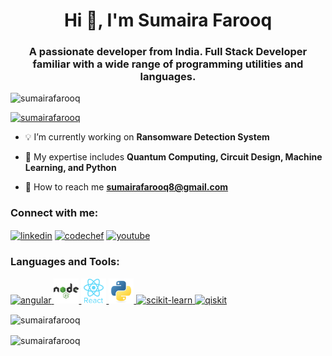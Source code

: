 <h1 align="center">Hi 👋, I'm Sumaira Farooq</h1>
<h3 align="center">A passionate developer from India. Full Stack Developer familiar with a wide range of programming utilities and languages.</h3>

<p align="left"> <img src="https://komarev.com/ghpvc/?username=sumairafarooq&label=Profile%20views&color=0e75b6&style=flat" alt="sumairafarooq" /> </p>

<p align="left"> <a href="https://github.com/ryo-ma/github-profile-trophy"><img src="https://github-profile-trophy.vercel.app/?username=sumairafarooq" alt="sumairafarooq" /></a> </p>

- 💡 I’m currently working on **Ransomware Detection System**

- 🌟 My expertise includes **Quantum Computing, Circuit Design, Machine Learning, and Python**

- 📧 How to reach me **sumairafarooq8@gmail.com**

<h3 align="left">Connect with me:</h3>
<p align="left">
<a href="https://www.linkedin.com/in/sumaira-farooq-6b293387" target="blank"><img align="center" src="https://raw.githubusercontent.com/rahuldkjain/github-profile-readme-generator/master/src/images/icons/Social/linked-in-alt.svg" alt="linkedin" height="30" width="40" /></a>
<a href="https://www.codechef.com/users/harshit_3011" target="blank"><img align="center" src="https://cdn.jsdelivr.net/npm/simple-icons@3.1.0/icons/codechef.svg" alt="codechef" height="30" width="40" /></a>
<a href="https://youtube.com/@sumairafarooq5785" target="blank"><img align="center" src="https://raw.githubusercontent.com/rahuldkjain/github-profile-readme-generator/master/src/images/icons/Social/youtube.svg" alt="youtube" height="30" width="40" /></a>
</p>

<h3 align="left">Languages and Tools:</h3>
<p align="left">
<a href="https://angular.io" target="_blank" rel="noreferrer"> <img src="https://angular.io/assets/images/logos/angular/angular.svg" alt="angular" width="40" height="40"/> </a>
<a href="https://nodejs.org" target="_blank" rel="noreferrer"> <img src="https://raw.githubusercontent.com/devicons/devicon/master/icons/nodejs/nodejs-original-wordmark.svg" alt="nodejs" width="40" height="40"/> </a>
<a href="https://reactjs.org/" target="_blank" rel="noreferrer"> <img src="https://raw.githubusercontent.com/devicons/devicon/master/icons/react/react-original-wordmark.svg" alt="react" width="40" height="40"/> </a>
<a href="https://www.python.org/" target="_blank" rel="noreferrer"> <img src="https://raw.githubusercontent.com/devicons/devicon/master/icons/python/python-original.svg" alt="python" width="40" height="40"/> </a>
<a href="https://scikit-learn.org/" target="_blank" rel="noreferrer"> <img src="https://raw.githubusercontent.com/devicons/devicon/master/icons/scikit-learn/scikit-learn-original.svg" alt="scikit-learn" width="40" height="40"/> </a>
<a href="https://qiskit.org/" target="_blank" rel="noreferrer"> <img src="https://upload.wikimedia.org/wikipedia/commons/3/3a/Qiskit-Logo.png" alt="qiskit" width="40" height="40"/> </a>
</p>

<p><img align="center" src="https://github-readme-stats.vercel.app/api/top-langs?username=sumairafarooq&show_icons=true&locale=en&layout=compact" alt="sumairafarooq" /></p>

<p><img align="center" src="https://github-readme-streak-stats.herokuapp.com/?user=sumairafarooq&" alt="sumairafarooq" /></p>
